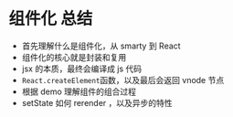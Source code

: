 # 组件化 总结

- 首先理解什么是组件化，从 smarty 到 React
- 组件化的核心就是封装和复用
- jsx 的本质，最终会编译成 js 代码
- `React.createElement`函数，以及最后会返回 vnode 节点
- 根据 demo 理解组件的组合过程
- setState 如何 rerender ，以及异步的特性
